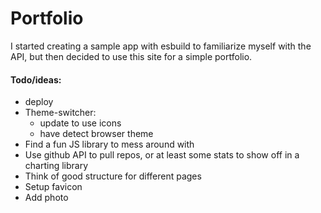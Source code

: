 # Portfolio

I started creating a sample app with esbuild to familiarize myself with the API, but then decided to use this site for a simple portfolio. 

#### Todo/ideas:
- deploy
- Theme-switcher:
    - update to use icons
    - have detect browser theme
- Find a fun JS library to mess around with
- Use github API to pull repos, or at least some stats to show off in a charting library
- Think of good structure for different pages
- Setup favicon
- Add photo